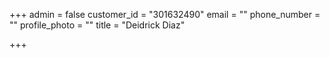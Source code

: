 +++
admin = false
customer_id = "301632490"
email = ""
phone_number = ""
profile_photo = ""
title = "Deidrick Diaz"

+++
